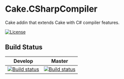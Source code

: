 # Cake.CSharpCompiler
Cake addin that extends Cake with C# compiler features.

[![License](http://img.shields.io/:license-mit-blue.svg)](https://rlittlesii.mit-license.org/) 

## Build Status

|Develop|Master|
|:--:|:--:|
[![Build status](https://ci.appveyor.com/api/projects/status/mb3mwb879pkhp3rn/branch/dev?svg=true)](https://ci.appveyor.com/project/RLittlesII/cake-csharpcompiler/branch/dev)|[![Build status](https://ci.appveyor.com/api/projects/status/mb3mwb879pkhp3rn/branch/dev?svg=true)](https://ci.appveyor.com/project/RLittlesII/cake-csharpcompiler/branch/master)|
